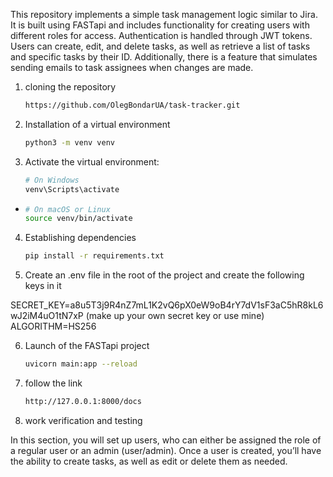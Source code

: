 This repository implements a simple task management logic similar to Jira. 
It is built using FASTapi and includes functionality for creating users with different roles for access. 
Authentication is handled through JWT tokens. Users can create, edit, and delete tasks, 
as well as retrieve a list of tasks and specific tasks by their ID. 
Additionally, there is a feature that simulates sending emails to task assignees when changes are made.

1. cloning the repository
    ```bash
   https://github.com/OlegBondarUA/task-tracker.git

2. Installation of a virtual environment
    ```bash
   python3 -m venv venv
   
3. Activate the virtual environment:
    ```bash
    # On Windows
    venv\Scripts\activate
-
    ```bash
    # On macOS or Linux
    source venv/bin/activate
  
4. Establishing dependencies
    ```bash
    pip install -r requirements.txt
   
5. Create an .env file in the root of the project and create the following keys in it

SECRET_KEY=a8u5T3j9R4nZ7mL1K2vQ6pX0eW9oB4rY7dV1sF3aC5hR8kL6wJ2iM4uO1tN7xP (make up your own secret key or use mine)
ALGORITHM=HS256

6. Launch of the FASTapi project
    ```bash
   uvicorn main:app --reload

7. follow the link
    ```bash
   http://127.0.0.1:8000/docs

   
8. work verification and testing

In this section, you will set up users, who can either be assigned the role of a regular user or 
an admin (user/admin). Once a user is created, you’ll have the ability to create tasks, 
as well as edit or delete them as needed.